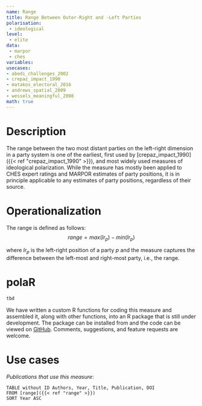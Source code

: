 ```yaml
---
name: Range
title: Range Between Outer-Right and -Left Parties
polarisation:
 - ideological
level: 
 - elite
data: 
 - marpor
 - ches
variables: 
usecases:
- abedi_challenges_2002
- crepaz_impact_1990
- matakos_electoral_2016
- andrews_spatial_2009
- wessels_meaningful_2008
math: true
---
```

# Description
The range between the two most distant parties on the left-right dimension in a party system is one of the earliest, first used by [crepaz_impact_1990]({{< ref "crepaz_impact_1990" >}}), and most widely used measures of ideological polarization. While the measure has mostly been applied to CHES expert ratings and MARPOR estimates of party positions, it is in principle applicable to any estimates of party positions, regardless of their source.

# Operationalization
The range is defined as follows:
$$range = max(lr_p)-min(lr_p)$$

where $lr_p$ is the left-right position of a party $p$ and the measure captures the difference between the left-most and right-most party, i.e., the range.

# polaR
```r
tbd
```
We have written a custom R functions for coding this measure and assembled it, along with other functions, into an R package that is still under development. The package can be installed from and the code can be viewed on [GitHub](https://github.com/felixgruenewald/polref). Comments, suggestions, and feature requests are welcome.

# Use cases
*Publications that use this measure*:

```dataview
TABLE without ID Authors, Year, Title, Publication, DOI
FROM [range]({{< ref "range" >}})
SORT Year ASC
```